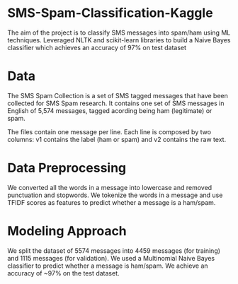 # SMS-Spam-Classification-Kaggle
The aim of the project is to classify SMS messages into spam/ham using ML techniques. Leveraged NLTK and scikit-learn libraries to build a Naive Bayes classifier which achieves an accuracy of 97% on test dataset

# Data

The SMS Spam Collection is a set of SMS tagged messages that have been collected for SMS Spam research. It contains one set of SMS messages in English of 5,574 messages, tagged acording being ham (legitimate) or spam.

The files contain one message per line. Each line is composed by two columns: v1 contains the label (ham or spam) and v2 contains the raw text.

# Data Preprocessing

We converted all the words in a message into lowercase and removed punctuation and stopwords. We tokenize the words in a message and use TFIDF scores as features to predict whether a message is a ham/spam.

# Modeling Approach

We split the dataset of 5574 messages into 4459 messages (for training) and 1115 messages (for validation). We used a Multinomial Naive Bayes classifier to predict whether a message is ham/spam. We achieve an accuracy of ~97% on the test dataset.

